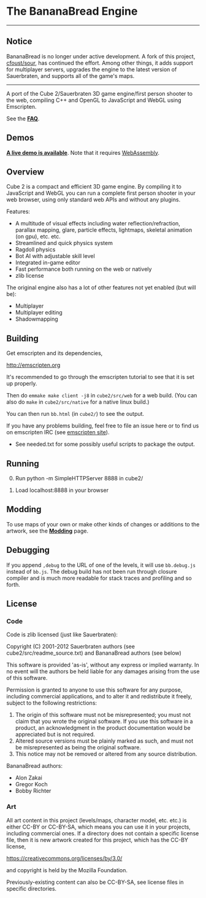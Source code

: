 
The BananaBread Engine
======================

---

Notice
------
BananaBread is no longer under active development. A fork of this project, [cfoust/sour](https://github.com/cfoust/sour), has continued the effort. Among other things, it adds support for multiplayer servers, upgrades the engine to the latest version of Sauerbraten, and supports all of the game's maps.

---

A port of the Cube 2/Sauerbraten 3D game engine/first person shooter to the
web, compiling C++ and OpenGL to JavaScript and WebGL using Emscripten.

See the **[FAQ](https://github.com/kripken/BananaBread/wiki/FAQ)**.


Demos
---

**[A live demo is available](https://kripken.github.io/BananaBread/cube2/bb.html)**. Note that it requires [WebAssembly](http://webassembly.org/).


Overview
-------

Cube 2 is a compact and efficient 3D game engine. By compiling it
to JavaScript and WebGL you can run a complete first person
shooter in your web browser, using only standard web APIs and
without any plugins.

Features:

 * A multitude of visual effects including water reflection/refraction,
   parallax mapping, glare, particle effects,
   lightmaps, skeletal animation (on gpu), etc. etc.
 * Streamlined and quick physics system
  * Ragdoll physics
 * Bot AI with adjustable skill level
 * Integrated in-game editor
 * Fast performance both running on the web or natively
 * zlib license

The original engine also has a lot of other features not yet
enabled (but will be):

 * Multiplayer
  * Multiplayer editing
 * Shadowmapping


Building
--------

Get emscripten and its dependencies,

  http://emscripten.org

It's recommended to go through the emscripten tutorial to see that it is set
up properly.

Then do `emmake make client -j8` in `cube2/src/web` for a web build.
(You can also do `make` in `cube2/src/native` for a native linux build.)

You can then run `bb.html` (in `cube2/`) to see the output.

If you have any problems building, feel free to file an issue here or to
find us on emscripten IRC (see [emscripten site](http://emscripten.org)).

 * See needed.txt for some possibly useful scripts to package the output.


Running
-------

0. Run
     python -m SimpleHTTPServer 8888
   in cube2/

1. Load localhost:8888 in your browser


Modding
-------

To use maps of your own or make other kinds of changes or additions to the
artwork, see the
**[Modding](https://github.com/kripken/BananaBread/wiki/Modding)**
page.


Debugging
---------

If you append `,debug` to the URL of one of the levels, it will use
`bb.debug.js` instead of `bb.js`. The debug build has not been run
through closure compiler and is much more readable for stack traces
and profiling and so forth.


License
-------

### Code

Code is zlib licensed (just like Sauerbraten):

Copyright (C) 2001-2012 Sauerbraten authors (see cube2/src/readme_source.txt)
and BananaBread authors (see below)

This software is provided 'as-is', without any express or implied
warranty.  In no event will the authors be held liable for any damages
arising from the use of this software.

Permission is granted to anyone to use this software for any purpose,
including commercial applications, and to alter it and redistribute it
freely, subject to the following restrictions:

1. The origin of this software must not be misrepresented; you must not
   claim that you wrote the original software. If you use this software
   in a product, an acknowledgment in the product documentation would be
   appreciated but is not required.
2. Altered source versions must be plainly marked as such, and must not be
   misrepresented as being the original software.
3. This notice may not be removed or altered from any source distribution.

BananaBread authors:

 * Alon Zakai
 * Gregor Koch
 * Bobby Richter

### Art

All art content in this project (levels/maps, character model, etc.
etc.) is either CC-BY or CC-BY-SA, which means you can use it in
your projects, including commercial ones. If a directory does not
contain a specific license file, then it is new artwork created for
this project, which has the CC-BY license,

https://creativecommons.org/licenses/by/3.0/

and copyright is held by the Mozilla Foundation.

Previously-existing content can also be CC-BY-SA, see license files in
specific directories.

